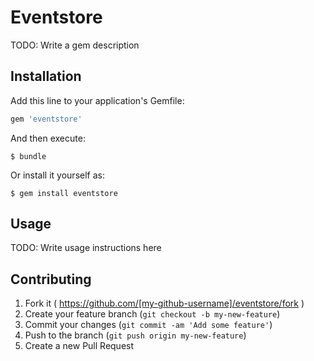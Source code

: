 # Eventstore

TODO: Write a gem description

## Installation

Add this line to your application's Gemfile:

```ruby
gem 'eventstore'
```

And then execute:

    $ bundle

Or install it yourself as:

    $ gem install eventstore

## Usage

TODO: Write usage instructions here

## Contributing

1. Fork it ( https://github.com/[my-github-username]/eventstore/fork )
2. Create your feature branch (`git checkout -b my-new-feature`)
3. Commit your changes (`git commit -am 'Add some feature'`)
4. Push to the branch (`git push origin my-new-feature`)
5. Create a new Pull Request

